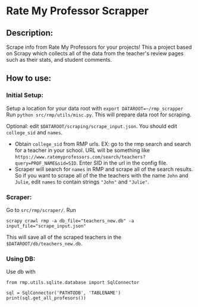 # Rate My Professor Scrapper

## Description:
Scrape info from Rate My Professors for your projects! This a project based on Scrapy which collects all of the data from the teacher's review pages such as their stats, and student comments.

## How to use:

### Initial Setup:

Setup a location for your data root with 
`export DATAROOT=~/rmp_scrapper`
Run `python src/rmp/utils/misc.py`. This will prepare data root for scraping.

Optional: edit `$DATAROOT/scraping/scrape_input.json`. You should edit `college_sid` and `names`. 
- Obtain `college_sid` from RMP urls. EX: go to the rmp search and search for a teacher in your school. URL will be something like `https://www.ratemyprofessors.com/search/teachers?query=PROF_NAME&sid=SID`. Enter SID in the url in the config file.
- Scraper will search for `names` in RMP and scrape all of the search results. So if you want to scrape all of the the teachers with the name `John` and `Julie`, edit `names` to contain strings `"John"` and `"Julie"`.


### Scraper:

Go to `src/rmp/scraper/`. Run 
```
scrapy crawl rmp -a db_file="teachers_new.db" -a input_file="scrape_input.json"
```

This will save all of the scraped teachers in the `$DATAROOT/db/teachers_new.db`. 

### Using DB:
    
Use db with
```
from rmp.utils.sqlite.database import SqlConnector

sql = SqlConnector('PATHTODB', 'TABLENAME')
print(sql.get_all_profesors())
```

